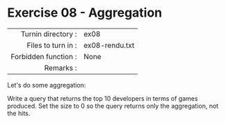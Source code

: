 # Exercise 08 - Aggregation

|                         |                    |
| -----------------------:| ------------------ |
|   Turnin directory :    |  ex08              |
|   Files to turn in :    |  ex08-rendu.txt    |
|   Forbidden function :  |  None              |
|   Remarks :             |                    |

Let's do some aggregation:

Write a query that returns the top 10 developers in terms of games produced.
Set the size to 0 so the query returns only the aggregation, not the hits.